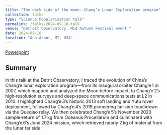 ```yaml
---
title: "The dark side of the moon--Chang’e Lunar Exploration program"
collection: talks
type: "Science Popularisation talk"
permalink: /talks/2024-09-18-talk
venue: "Detroit Observatory, Mid-Autumn Festival event "
date: 2024-09-18
location: "Ann Arbor, MI, USA"
---
```


[Powerpoint](https://docs.google.com/presentation/d/1extghzTPFDO5M2OxMLu1fkiWMR2Eqcjw/edit?slide=id.p1#slide=id.p1)

## Summary
In this talk at the Detrit Observatory, I traced the evolution of China’s Chang’e lunar exploration program—from its inaugural orbiter Chang’e 1 in 2007, which mapped and analyzed the Moon before impact, to Chang’e 2’s high‑resolution surveys and deep‑space communications tests at L2 in 2010. I highlighted Chang’e 3’s historic 2013 soft landing and Yutu rover deployment, followed by Chang’e 4’s 2019 pioneering far‑side touchdown via the Queqiao relay. We then celebrated Chang’e 5’s November 2020 sample‑return of 1.7 kg from Oceanus Procellarum and culminated with Chang’e 6’s June 2024 mission, which retrieved nearly 2 kg of material from the lunar far side. 

